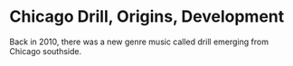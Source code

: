 # Chicago Drill, Origins, Development

Back in 2010, there was a new genre music called drill emerging from Chicago southside. 
